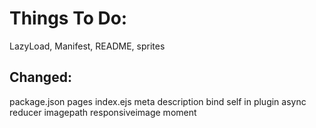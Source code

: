 # Things To Do:
LazyLoad, Manifest, README, sprites

## Changed:
package.json
pages
index.ejs
meta description
bind self in plugin
async reducer
imagepath responsiveimage
moment